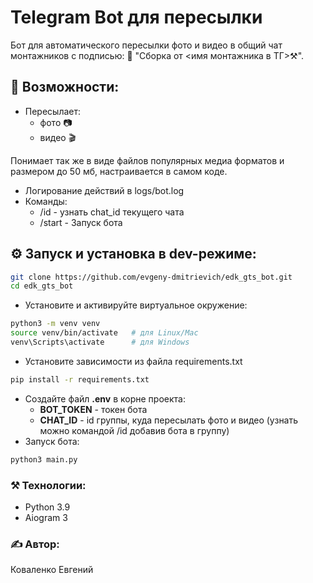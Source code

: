 # Telegram Bot для пересылки

Бот для автоматического пересылки фото и видео в общий чат монтажников с подписью: 🔩 "Сборка от <имя монтажника в ТГ>⚒️".

## 🚀 Возможности:
- Пересылает:
  - фото 📷
  - видео 🎬

Понимает так же в виде файлов популярных медиа форматов и размером до 50 мб, настраивается в самом коде.
- Логирование действий в logs/bot.log
- Команды:
  - /id - узнать chat_id текущего чата
  - /start - Запуск бота

## ⚙️ Запуск и установка в dev-режиме:
```bash
git clone https://github.com/evgeny-dmitrievich/edk_gts_bot.git
cd edk_gts_bot
```
- Установите и активируйте виртуальное окружение:
```bash
python3 -m venv venv
source venv/bin/activate   # для Linux/Mac
venv\Scripts\activate      # для Windows
```
- Установите зависимости из файла requirements.txt
```bash
pip install -r requirements.txt
```
- Создайте файл **.env** в корне проекта:
  - **BOT_TOKEN** - токен бота
  - **CHAT_ID** - id группы, куда пересылать фото и видео (узнать можно командой /id добавив бота в группу)
- Запуск бота:
```bash
python3 main.py 
```
### ⚒️ Технологии:
- Python 3.9
- Aiogram 3

### ✍ Автор:
Коваленко Евгений

